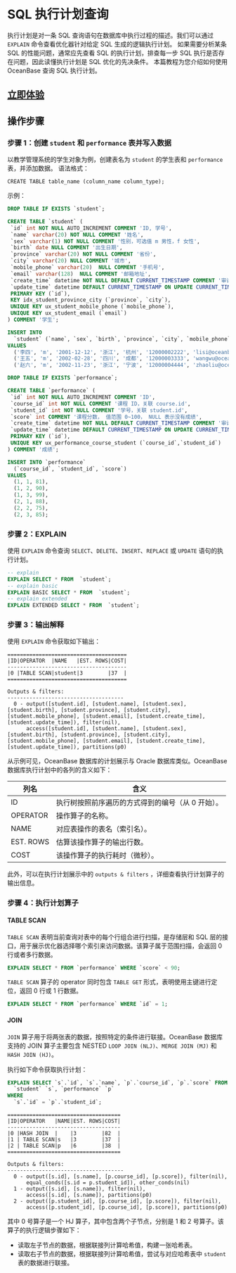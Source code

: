 # SQL 执行计划查询

执行计划是对一条 SQL 查询语句在数据库中执行过程的描述。我们可以通过 `EXPLAIN` 命令查看优化器针对给定 SQL 生成的逻辑执行计划。
如果需要分析某条 SQL 的性能问题，通常应先查看 SQL 的执行计划，排查每一步 SQL 执行是否存在问题，因此读懂执行计划是 SQL 优化的先决条件。
本篇教程为您介绍如何使用 OceanBase 查询 SQL 执行计划。

## [立即体验](https://play.oceanbase.com/#/gateway/eyJkYXRhIjp7InR1dG9yaWFsSWQiOiI4LnNxbC1leGVjdXRpb24tcGxhbi1xdWVyeS5tZC96aC1DTiJ9LCJhY3Rpb24iOiJvcGVuVHV0b3JpYWwifQ==)

## 操作步骤

### 步骤 1：创建 `student` 和 `performance` 表并写入数据

以教学管理系统的学生对象为例，创建表名为 `student` 的学生表和 `performance` 表，并添加数据。
语法格式：

```text
CREATE TABLE table_name (column_name column_type);
```

示例：

```sql
DROP TABLE IF EXISTS `student`;

CREATE TABLE `student` (
 `id` int NOT NULL AUTO_INCREMENT COMMENT 'ID, 学号',
 `name` varchar(20) NOT NULL COMMENT '姓名',
 `sex` varchar(1) NOT NULL COMMENT '性别，可选值 m 男性，f 女性',
 `birth` date NULL COMMENT '出生日期',
 `province` varchar(20) NOT NULL COMMENT '省份',
 `city` varchar(20) NULL COMMENT '城市',
 `mobile_phone` varchar(20)  NULL COMMENT '手机号',
 `email` varchar(128)  NULL COMMENT '邮箱地址',
 `create_time` datetime NOT NULL DEFAULT CURRENT_TIMESTAMP COMMENT '审计字段，记录创建时间',
 `update_time` datetime DEFAULT CURRENT_TIMESTAMP ON UPDATE CURRENT_TIMESTAMP COMMENT '审计字段，记录修改时间',
 PRIMARY KEY (`id`),
 KEY idx_student_province_city (`province`, `city`),
 UNIQUE KEY ux_student_mobile_phone (`mobile_phone`),
 UNIQUE KEY ux_student_email (`email`)
) COMMENT '学生';

INSERT INTO
  `student` (`name`, `sex`, `birth`, `province`, `city`, `mobile_phone`, `email`)
VALUES
  ('李四', 'm', '2001-12-12', '浙江', '杭州', '12000002222', 'lisi@oceanbase.edu.cn'),
  ('王五', 'm', '2002-02-28', '四川', '成都', '12000003333', 'wangwu@oceanbase.edu.cn'),
  ('赵六', 'm', '2002-11-23', '浙江', '宁波', '12000004444', 'zhaoliu@oceanbase.edu.cn');

DROP TABLE IF EXISTS `performance`;

CREATE TABLE `performance` (
 `id` int NOT NULL AUTO_INCREMENT COMMENT 'ID',
 `course_id` int NOT NULL COMMENT '课程 ID，关联 course.id',
 `student_id` int NOT NULL COMMENT '学号，关联 student.id',
 `score` int COMMENT '课程分数， 值范围 0~100， NULL 表示没有成绩',
 `create_time` datetime NOT NULL DEFAULT CURRENT_TIMESTAMP COMMENT '审计字段，记录创建时间',
 `update_time` datetime DEFAULT CURRENT_TIMESTAMP ON UPDATE CURRENT_TIMESTAMP COMMENT '审计字段，记录修改时间',
 PRIMARY KEY (`id`),
 UNIQUE KEY ux_performance_course_student (`course_id`,`student_id`)
) COMMENT '成绩';

INSERT INTO `performance`
  (`course_id`, `student_id`, `score`)
VALUES
  (1, 1, 81),
  (1, 2, 90),
  (1, 3, 99),
  (2, 1, 88),
  (2, 2, 75),
  (2, 3, 85);
```

### 步骤 2：EXPLAIN

使用 `EXPLAIN` 命令查询 `SELECT`、`DELETE`、`INSERT`、`REPLACE` 或 `UPDATE` 语句的执行计划。

```sql
-- explain
EXPLAIN SELECT * FROM  `student`;
-- explain basic
EXPLAIN BASIC SELECT * FROM  `student`;
-- explain extended
EXPLAIN EXTENDED SELECT * FROM  `student`;
```

### 步骤 3：输出解释

使用 `EXPLAIN` 命令获取如下输出：

```text
======================================
|ID|OPERATOR  |NAME   |EST. ROWS|COST|
--------------------------------------
|0 |TABLE SCAN|student|3        |37  |
======================================

Outputs & filters: 
-------------------------------------
  0 - output([student.id], [student.name], [student.sex], [student.birth], [student.province], [student.city], [student.mobile_phone], [student.email], [student.create_time], [student.update_time]), filter(nil), 
      access([student.id], [student.name], [student.sex], [student.birth], [student.province], [student.city], [student.mobile_phone], [student.email], [student.create_time], [student.update_time]), partitions(p0)
```

从示例可见，OceanBase 数据库的计划展示与 Oracle 数据库类似。OceanBase 数据库执行计划中的各列的含义如下：

| 列名 | 含义 |
| -------- | -------- |
| ID     | 执行树按照前序遍历的方式得到的编号（从 0 开始）。     |
| OPERATOR |操作算子的名称。|
| NAME | 对应表操作的表名（索引名）。 |
| EST. ROWS | 估算该操作算子的输出行数。 |
| COST | 该操作算子的执行耗时（微秒）。 |

此外，可以在执行计划展示中的 `outputs & filters` ，详细查看执行计划算子的输出信息。

### 步骤 4：执行计划算子

#### TABLE SCAN

`TABLE SCAN` 表明当前查询对表中的每个行组合进行扫描，是存储层和 SQL 层的接口，用于展示优化器选择哪个索引来访问数据。该算子属于范围扫描，会返回 0 行或者多行数据。

```sql
EXPLAIN SELECT * FROM `performance` WHERE `score` < 90;
```

`TABLE SCAN` 算子的 operator 同时包含 `TABLE GET` 形式，表明使用主键进行定位，返回 0 行或 1 行数据。

```sql
EXPLAIN SELECT * FROM `performance` WHERE `id` = 1;
```

#### JOIN

`JOIN` 算子用于将两张表的数据，按照特定的条件进行联接。OceanBase 数据库支持的 JOIN 算子主要包含 NESTED `LOOP JOIN (NLJ)`、`MERGE JOIN (MJ)` 和 `HASH JOIN (HJ)`。

执行如下命令获取执行计划：

```sql
EXPLAIN SELECT `s`.`id`, `s`.`name`, `p`.`course_id`, `p`.`score` FROM
  `student` `s`, `performance` `p`
WHERE
  `s`.`id` = `p`.`student_id`;
```

```text
====================================
|ID|OPERATOR   |NAME|EST. ROWS|COST|
------------------------------------
|0 |HASH JOIN  |    |3        |82  |
|1 | TABLE SCAN|s   |3        |37  |
|2 | TABLE SCAN|p   |6        |38  |
====================================

Outputs & filters: 
-------------------------------------
  0 - output([s.id], [s.name], [p.course_id], [p.score]), filter(nil), 
      equal_conds([s.id = p.student_id]), other_conds(nil)
  1 - output([s.id], [s.name]), filter(nil), 
      access([s.id], [s.name]), partitions(p0)
  2 - output([p.student_id], [p.course_id], [p.score]), filter(nil), 
      access([p.student_id], [p.course_id], [p.score]), partitions(p0)
```

其中 0 号算子是一个 HJ 算子，其中包含两个子节点，分别是 1 和 2 号算子。该算子的执行逻辑步骤如下：

* 读取左子节点的数据，根据联接列计算哈希值，构建一张哈希表。
* 读取右子节点的数据，根据联接列计算哈希值，尝试与对应哈希表中 `student` 表的数据进行联接。
